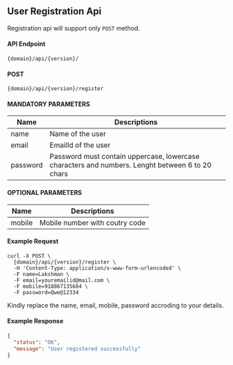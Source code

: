 ## User Registration Api

Registration api will support only `POST` method.

#### API Endpoint

```
{domain}/api/{version}/
```

#### POST

```
{domain}/api/{version}/register
```

#### MANDATORY PARAMETERS

| Name     | Descriptions                                                                                    |
| -------- | ----------------------------------------------------------------------------------------------- |
| name     | Name of the user                                                                                |
| email    | EmailId of the user                                                                             |
| password | Password must contain uppercase, lowercase characters and numbers. Lenght between 6 to 20 chars |

#### OPTIONAL PARAMETERS

| Name   | Descriptions                   |
| ------ | ------------------------------ |
| mobile | Mobile number with coutry code |

#### Example Request

```
curl -X POST \
  {domain}/api/{version}/register \
  -H 'Content-Type: application/x-www-form-urlencoded' \
  -F name=Lakshman \
  -F email=youremailid@mail.com \
  -F mobile=918867135684 \
  -F password=Qwe@12334
```

Kindly replace the name, email, mobile, password accroding to your details.

#### Example Response

```json
{
  "status": "OK",
  "message": "User registered successfully"
}
```
